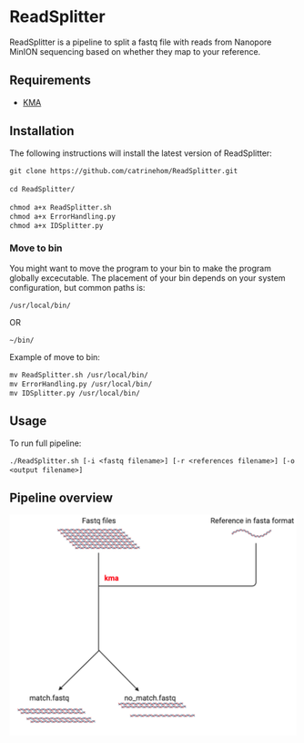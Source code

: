 # ReadSplitter

ReadSplitter is a pipeline to split a fastq file with reads from Nanopore MinION sequencing based on whether they map to your reference. 

## Requirements

- [KMA](https://bitbucket.org/genomicepidemiology/kma/src/master/) 

## Installation

The following instructions will install the latest version of ReadSplitter:

```
git clone https://github.com/catrinehom/ReadSplitter.git

cd ReadSplitter/

chmod a+x ReadSplitter.sh
chmod a+x ErrorHandling.py
chmod a+x IDSplitter.py

```

### Move to bin 
You might want to move the program to your bin to make the program globally excecutable. 
The placement of your bin depends on your system configuration, but common paths is:

```
/usr/local/bin/
```
OR
```
~/bin/
```

Example of move to bin:

```
mv ReadSplitter.sh /usr/local/bin/
mv ErrorHandling.py /usr/local/bin/
mv IDSplitter.py /usr/local/bin/

```

## Usage

To run full pipeline:

```
./ReadSplitter.sh [-i <fastq filename>] [-r <references filename>] [-o <output filename>]
```

## Pipeline overview

![alt text](https://github.com/catrinehom/ReadSplitter/blob/master/ReadSplitter.png)

